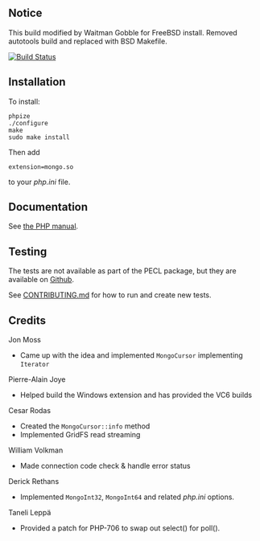 ## Notice

This build modified by Waitman Gobble for FreeBSD install. Removed autotools build and replaced with BSD Makefile.



[![Build Status](https://travis-ci.org/mongodb/mongo-php-driver.png?branch=master)](https://travis-ci.org/mongodb/mongo-php-driver)

## Installation

To install:

    phpize
    ./configure
    make
    sudo make install

Then add

    extension=mongo.so

to your _php.ini_ file.

## Documentation

See [the PHP manual](http://php.net/mongo).

## Testing

The tests are not available as part of the PECL package, but they are available 
on [Github](http://www.github.com/mongodb/mongo-php-driver/tree/master/tests).  

See [CONTRIBUTING.md](CONTRIBUTING.md) for how to run and create new tests.

## Credits

Jon Moss

* Came up with the idea and implemented `MongoCursor` implementing `Iterator`

Pierre-Alain Joye

* Helped build the Windows extension and has provided the VC6 builds

Cesar Rodas

* Created the `MongoCursor::info` method
* Implemented GridFS read streaming

William Volkman

* Made connection code check & handle error status

Derick Rethans

* Implemented `MongoInt32`, `MongoInt64` and related _php.ini_ options.

Taneli Leppä

* Provided a patch for PHP-706 to swap out select() for poll().
